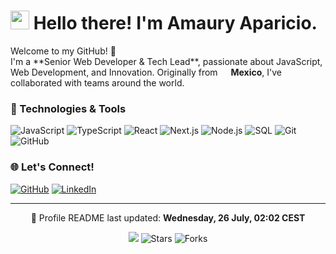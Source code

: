 <h1><img src="https://emojis.slackmojis.com/emojis/images/1531849430/4246/blob-sunglasses.gif?1531849430" width="30"/> Hello there! I'm Amaury Aparicio.</h1>

<p>Welcome to my GitHub! 👋</br> I'm a **Senior Web Developer & Tech Lead**, passionate about JavaScript, Web Development, and Innovation. Originally from <img src="https://cdn-icons-png.flaticon.com/512/197/197560.png" width="13"/> <b>Mexico</b>, I've collaborated with teams around the world.</p>

<h3>🔧 Technologies & Tools</h3>
<p>
  <img alt="JavaScript" src="https://img.shields.io/badge/-JavaScript-F7DF1E?style=flat-square&logo=javascript&logoColor=black" />
  <img alt="TypeScript" src="https://img.shields.io/badge/-TypeScript-007ACC?style=flat-square&logo=typescript&logoColor=white" />
  <img alt="React" src="https://img.shields.io/badge/-React-61DAFB?style=flat-square&logo=react&logoColor=white" />
  <img alt="Next.js" src="https://img.shields.io/badge/-Next.js-000000?style=flat-square&logo=next.js&logoColor=white" />
  <img alt="Node.js" src="https://img.shields.io/badge/-Node.js-339933?style=flat-square&logo=node.js&logoColor=white" />
  <img alt="SQL" src="https://img.shields.io/badge/-SQL-336791?style=flat-square&logo=postgresql&logoColor=white" />
  <img alt="Git" src="https://img.shields.io/badge/-Git-F05032?style=flat-square&logo=git&logoColor=white" />
  <img alt="GitHub" src="https://img.shields.io/badge/-GitHub-181717?style=flat-square&logo=github&logoColor=white" />
  <!-- Add other technologies as needed -->
</p>

<h3>🌐 Let's Connect!</h3>
<p>
  <a href="https://github.com/AmauryAparicio" target="_blank"><img alt="GitHub" src="https://img.shields.io/badge/-GitHub-181717?style=for-the-badge&logo=github&logoColor=white" /></a>
  <a href="https://www.linkedin.com/in/j-amaury-aparicio-cuevas-b639801b0/?locale=en_US" target="_blank"><img alt="LinkedIn" src="https://img.shields.io/badge/-LinkedIn-0077B5?style=for-the-badge&logo=linkedin&logoColor=white" /></a>
</p>

------------

<p align="center">🔄 Profile README last updated: <b>Wednesday, 26 July, 02:02 CEST</b></p>
<p align="center"><img src="https://github.com/AmauryAparicio/AmauryAparicio/workflows/README%20build/badge.svg" /> <img alt="Stars" src="https://img.shields.io/github/stars/AmauryAparicio/AmauryAparicio?style=flat-square&labelColor=343b41"/> <img alt="Forks" src="https://img.shields.io/github/forks/AmauryAparicio/AmauryAparicio?style=flat-square&labelColor=343b41"/></p>
